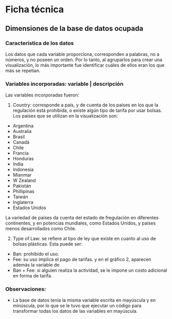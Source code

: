 # Ficha técnica
## Dimensiones de la base de datos ocupada
### Característica de los datos
Los datos que cada variable proporciona, corresponden a palabras, no a números, y no poseen un orden. Por lo tanto, al agruparlos para crear una visualización, lo más importante fue identificar cuáles de ellos eran los que más se repetían.

### Variables incorporadas: variable | descripción
Las variables incorporadas fueron:
1. Country: corresponde a país, y de cuenta de los países en los que la regulación está prohibida, o existe algún tipo de tarifa por usar bolsas. Los países que se utilizan en la visualización son:
- Argentina
- Australia
- Brasil
- Canadá
- Chile
- Francia
- Honduras
- India
- Indonesia
- Mianmar
- W Zealand
- Pakistán
- Phillipinas
- Taiwán
- Inglaterra
- Estados Unidos

La variedad de países da cuenta del estado de fregulación en diferentes continentes, y en potencias mundiales, como Estados Unidos, y países menos desarrollados como Chile.

2. Type of Law: se refiere al tipo de ley que existe en cuanto al uso de bolsas plásticas. Esta puede ser:
- Ban: prohibido el uso.
- Fee: su uso implica el pago de tarifas.
y en el gráfico 2, aparecen además la variable de
- Ban + Fee: si alguien realiza la actividad, se le impone un costo adicional en forma de tarifa.

### Observaciones:
- La base de datos tenía la misma variable escrita en mayúscula y en minúscula, por lo que se le tuvo que ejecutar un código para transformar todas los datos de las variables en mayúscula.
